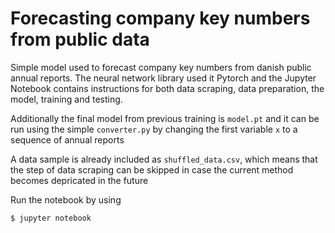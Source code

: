 # Forecasting company key numbers from public data

Simple model used to forecast company key numbers from danish public annual reports. The neural network library used it Pytorch and the Jupyter Notebook contains instructions for both data scraping, data preparation, the model, training and testing. 

Additionally the final model from previous training is `model.pt` and it can be run using the simple `converter.py` by changing the first variable `x` to a sequence of annual reports

A data sample is already included as `shuffled_data.csv`, which means that the step of data scraping can be skipped in case the current method becomes depricated in the future

Run the notebook by using

```console
$ jupyter notebook
```
